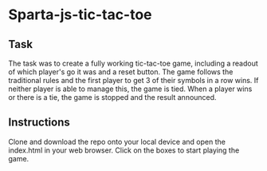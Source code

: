 # Sparta-js-tic-tac-toe


## Task

The task was to create a fully working tic-tac-toe game, including a readout of which player's go it was and a reset button. The game follows the traditional rules and the first player to get 3 of their symbols in a row wins. If neither player is able to manage this, the game is tied. When a player wins or there is a tie, the game is stopped and the result announced.

## Instructions

Clone and download the repo onto your local device and open the index.html in your web browser. Click on the boxes to start playing the game.
